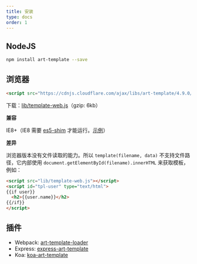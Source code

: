 ```yaml
---
title: 安装
type: docs
order: 1
---
```


## NodeJS

```bash
npm install art-template --save
```

## 浏览器

```html
<script src="https://cdnjs.cloudflare.com/ajax/libs/art-template/4.9.0/template-web.js"></script>
```

下载：[lib/template-web.js](https://raw.githubusercontent.com/aui/art-template/master/lib/template-web.js)（gzip: 6kb）

**兼容**

IE8+（IE8 需要 [es5-shim](https://github.com/es-shims/es5-shim) 才能运行。[示例](./example/web-ie-compatible/index.html)）

**差异**

浏览器版本没有文件读取的能力。所以 `template(filename, data)` 不支持文件路径，它内部使用 `document.getElementById(filename).innerHTML` 来获取模板，例如：

```html
<script src="lib/template-web.js"></script>
<script id="tpl-user" type="text/html">
{{if user}}
  <h2>{{user.name}}</h2>
{{/if}}
</script>
```

## 插件

* Webpack: [art-template-loader](../webpack)
* Express: [express-art-template](../express)
* Koa: [koa-art-template](../koa)
